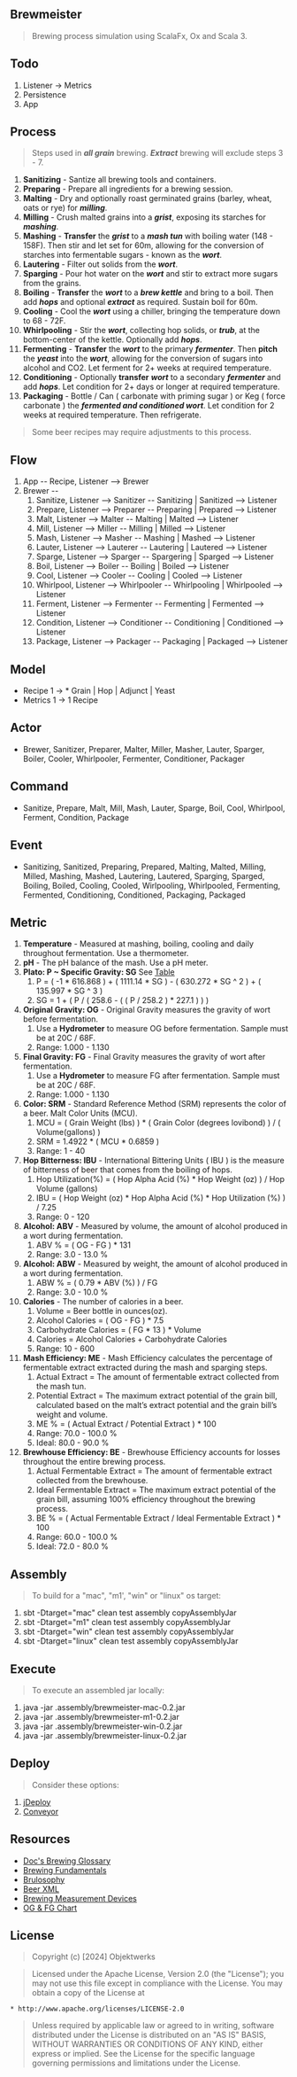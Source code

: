 Brewmeister
-----------
>Brewing process simulation using ScalaFx, Ox and Scala 3.

Todo
----
1. Listener -> Metrics
2. Persistence
3. App

Process
-------
>Steps used in ***all grain*** brewing. ***Extract*** brewing will exclude steps 3 - 7.
1. **Sanitizing** - Santize all brewing tools and containers.
2. **Preparing** - Prepare all ingredients for a brewing session.
3. **Malting** - Dry and optionally roast germinated grains (barley, wheat, oats or rye) for ***milling***.
4. **Milling** - Crush malted grains into a ***grist***, exposing its starches for ***mashing***.
5. **Mashing** - **Transfer** the ***grist*** to a ***mash tun*** with boiling water (148 - 158F). Then stir and let set for 60m, allowing for the conversion of starches into fermentable sugars - known as the ***wort***.
6. **Lautering** - Filter out solids from the ***wort***.
7. **Sparging** - Pour hot water on the ***wort*** and stir to extract more sugars from the grains.
8. **Boiling** - **Transfer** the ***wort*** to a ***brew kettle*** and bring to a boil. Then add ***hops*** and optional ***extract*** as required. Sustain boil for 60m.
9. **Cooling** - Cool the ***wort*** using a chiller, bringing the temperature down to 68 - 72F.
10. **Whirlpooling** - Stir the ***wort***, collecting hop solids, or ***trub***, at the bottom-center of the kettle. Optionally add ***hops***.
11. **Fermenting** - **Transfer** the ***wort*** to the primary ***fermenter***. Then **pitch** the ***yeast*** into the ***wort***, allowing for the conversion of sugars into alcohol and CO2. Let ferment for 2+ weeks at required temperature.
12. **Conditioning** - Optionally **transfer** ***wort*** to a secondary ***fermenter*** and add ***hops***. Let condition for 2+ days or longer at required temperature.
13. **Packaging** - Bottle / Can ( carbonate with priming sugar ) or Keg ( force carbonate ) the ***fermented and conditioned wort***. Let condition for 2 weeks at required temperature. Then refrigerate.
>Some beer recipes may require adjustments to this process.

Flow
----
1. App -- Recipe, Listener --> Brewer
2. Brewer --
    1. Sanitize, Listener --> Sanitizer -- Sanitizing | Sanitized --> Listener
    2. Prepare, Listener --> Preparer -- Preparing | Prepared --> Listener
    3. Malt, Listener --> Malter -- Malting | Malted --> Listener
    4. Mill, Listener --> Miller -- Milling | Milled --> Listener
    5. Mash, Listener --> Masher -- Mashing | Mashed --> Listener
    6. Lauter, Listener --> Lauterer -- Lautering | Lautered --> Listener
    7. Sparge, Listener --> Sparger -- Spargering | Sparged --> Listener
    8. Boil, Listener --> Boiler -- Boiling | Boiled --> Listener
    9. Cool, Listener --> Cooler -- Cooling | Cooled --> Listener
    10. Whirlpool, Listener --> Whirlpooler -- Whirlpooling | Whirlpooled --> Listener
    11. Ferment, Listener --> Fermenter -- Fermenting | Fermented --> Listener
    12. Condition, Listener --> Conditioner -- Conditioning | Conditioned --> Listener
    13. Package, Listener --> Packager -- Packaging | Packaged --> Listener

Model
-----
* Recipe 1 -> * Grain | Hop | Adjunct | Yeast
* Metrics 1 -> 1 Recipe

Actor
-----
* Brewer, Sanitizer, Preparer, Malter, Miller, Masher, Lauter, Sparger, Boiler, Cooler, Whirlpooler, Fermenter, Conditioner, Packager

Command
-------
* Sanitize, Prepare, Malt, Mill, Mash, Lauter, Sparge, Boil, Cool, Whirlpool, Ferment, Condition, Package

Event
-----
* Sanitizing, Sanitized, Preparing, Prepared, Malting, Malted, Milling, Milled, Mashing, Mashed, Lautering, Lautered, Sparging, Sparged, Boiling, Boiled, Cooling, Cooled, Wirlpooling, Whirlpooled, Fermenting, Fermented, Conditioning, Conditioned, Packaging, Packaged

Metric
------
1. **Temperature** - Measured at mashing, boiling, cooling and daily throughout fermentation. Use a thermometer.
2. **pH** - The pH balance of the mash. Use a pH meter.
3. **Plato: P ~ Specific Gravity: SG** See [Table](https://www.brewersfriend.com/plato-to-sg-conversion-chart/)
    1. P = ( -1 * 616.868 ) + ( 1111.14 * SG ) - ( 630.272 * SG ^ 2 ) + ( 135.997 * SG ^ 3 )
    2. SG = 1 + ( P / ( 258.6 - ( ( P / 258.2 ) * 227.1 ) ) )
4. **Original Gravity: OG** - Original Gravity measures the gravity of wort before fermentation.
    1. Use a **Hydrometer** to measure OG before fermentation. Sample must be at 20C / 68F.
    2. Range: 1.000 - 1.130
5. **Final Gravity: FG** - Final Gravity measures the gravity of wort after fermentation.
    1. Use a **Hydrometer** to measure FG after fermentation. Sample must be at 20C / 68F.
    2. Range: 1.000 - 1.130
6. **Color: SRM** - Standard Reference Method (SRM) represents the color of a beer. Malt Color Units (MCU).
    1. MCU = ( Grain Weight (lbs) ) * ( Grain Color (degrees lovibond) ) / ( Volume(gallons) )
    2. SRM = 1.4922 * ( MCU * 0.6859 )
    3. Range: 1 - 40
7. **Hop Bitterness: IBU** - International Bittering Units ( IBU ) is the measure of bitterness of beer that comes from the boiling of hops.
    1. Hop Utilization(%) = ( Hop Alpha Acid (%) * Hop Weight (oz) ) / Hop Volume (gallons)
    2. IBU = ( Hop Weight (oz) * Hop Alpha Acid (%) * Hop Utilization (%) ) / 7.25
    3. Range: 0 - 120
8. **Alcohol: ABV** - Measured by volume, the amount of alcohol produced in a wort during fermentation.
    1. ABV % = ( OG - FG ) * 131
    2. Range: 3.0 - 13.0 %
9. **Alcohol: ABW** - Measured by weight, the amount of alcohol produced in a wort during fermentation.
    1. ABW % = ( 0.79 * ABV (%) ) / FG
    2. Range: 3.0 - 10.0 %
10. **Calories** - The number of calories in a beer.
    1. Volume = Beer bottle in ounces(oz).
    2. Alcohol Calories = ( OG - FG ) * 7.5
    3. Carbohydrate Calories = ( FG * 13 ) * Volume
    4. Calories = Alcohol Calories + Carbohydrate Calories
    5. Range: 10 - 600
11. **Mash Efficiency: ME** - Mash Efficiency calculates the percentage of fermentable extract extracted during the mash and sparging steps.
    1. Actual Extract = The amount of fermentable extract collected from the mash tun.
    2. Potential Extract = The maximum extract potential of the grain bill, calculated based on the malt’s extract potential and the grain bill’s weight and volume.
    3. ME % = ( Actual Extract / Potential Extract ) * 100
    4. Range: 70.0 - 100.0 %
    5. Ideal: 80.0 - 90.0 %
12. **Brewhouse Efficiency: BE** - Brewhouse Efficiency accounts for losses throughout the entire brewing process.
    1. Actual Fermentable Extract = The amount of fermentable extract collected from the brewhouse.
    2. Ideal Fermentable Extract = The maximum extract potential of the grain bill, assuming 100% efficiency throughout the brewing process.
    3. BE % = ( Actual Fermentable Extract / Ideal Fermentable Extract ) * 100
    4. Range: 60.0 - 100.0 %
    5. Ideal: 72.0 - 80.0 %

Assembly
--------
>To build for a "mac", "m1', "win" or "linux" os target:
1. sbt -Dtarget="mac" clean test assembly copyAssemblyJar
2. sbt -Dtarget="m1" clean test assembly copyAssemblyJar
3. sbt -Dtarget="win" clean test assembly copyAssemblyJar
4. sbt -Dtarget="linux" clean test assembly copyAssemblyJar

Execute
-------
>To execute an assembled jar locally:
1. java -jar .assembly/brewmeister-mac-0.2.jar
2. java -jar .assembly/brewmeister-m1-0.2.jar
3. java -jar .assembly/brewmeister-win-0.2.jar
4. java -jar .assembly/brewmeister-linux-0.2.jar

Deploy
------
>Consider these options:
1. [jDeploy](https://www.npmjs.com/package/jdeploy)
2. [Conveyor](https://hydraulic.software/index.html)

Resources
---------
* [Doc's Brewing Glossary](https://docmckee.com/beer/)
* [Brewing Fundamentals](https://beerconnoisseur.com/articles/beer-101-fundamental-steps-brewing)
* [Brulosophy](https://brulosophy.com/)
* [Beer XML](https://www.beerxml.com/)
* [Brewing Measurement Devices](https://www.youtube.com/watch?v=WZgmTy_nDqs)
* [OG & FG Chart](https://www.brewersfriend.com/2017/05/07/beer-styles-original-gravity-and-final-gravity-chart-2017-update/)

License
-------
>Copyright (c) [2024] Objektwerks

>Licensed under the Apache License, Version 2.0 (the "License");
you may not use this file except in compliance with the License.
You may obtain a copy of the License at

    * http://www.apache.org/licenses/LICENSE-2.0

>Unless required by applicable law or agreed to in writing, software
distributed under the License is distributed on an "AS IS" BASIS,
WITHOUT WARRANTIES OR CONDITIONS OF ANY KIND, either express or implied.
See the License for the specific language governing permissions and
limitations under the License.